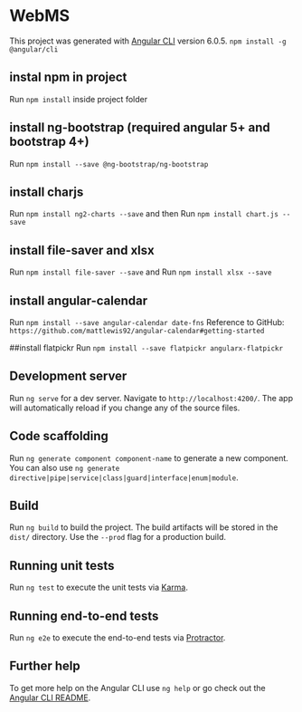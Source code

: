 # WebMS

This project was generated with [Angular CLI](https://github.com/angular/angular-cli) version 6.0.5.
`npm install -g @angular/cli`

## instal npm in project

Run `npm install` inside project folder

## install ng-bootstrap (required angular 5+ and bootstrap 4+)

Run `npm install --save @ng-bootstrap/ng-bootstrap` 

## install charjs 

Run `npm install ng2-charts --save`
and then
Run `npm install chart.js --save`


## install file-saver and xlsx
Run `npm install file-saver --save`
and
Run `npm install xlsx --save`


## install angular-calendar
Run `npm install --save angular-calendar date-fns`
Reference to GitHub: `https://github.com/mattlewis92/angular-calendar#getting-started`

##install flatpickr
Run `npm install --save flatpickr angularx-flatpickr`

## Development server

Run `ng serve` for a dev server. Navigate to `http://localhost:4200/`. The app will automatically reload if you change any of the source files.

## Code scaffolding

Run `ng generate component component-name` to generate a new component. You can also use `ng generate directive|pipe|service|class|guard|interface|enum|module`.

## Build

Run `ng build` to build the project. The build artifacts will be stored in the `dist/` directory. Use the `--prod` flag for a production build.

## Running unit tests

Run `ng test` to execute the unit tests via [Karma](https://karma-runner.github.io).

## Running end-to-end tests

Run `ng e2e` to execute the end-to-end tests via [Protractor](http://www.protractortest.org/).

## Further help

To get more help on the Angular CLI use `ng help` or go check out the [Angular CLI README](https://github.com/angular/angular-cli/blob/master/README.md).
